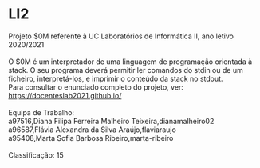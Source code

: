 # LI2
Projeto $0M referente à UC Laboratórios de Informática II, ano letivo 2020/2021
</br>
</br>
O $0M é um interpretador de uma linguagem de programação orientada à stack. O seu programa deverá permitir ler comandos do stdin ou de um ficheiro, interpretá-los, e imprimir o conteúdo da stack no stdout.
</br>
Para consultar o enunciado completo do projeto, ver: https://docenteslab2021.github.io/
</br>
</br>
Equipa de Trabalho:
</br>
a97516,Diana Filipa Ferreira Malheiro Teixeira,dianamalheiro02
</br>
a96587,Flávia Alexandra da Silva Araújo,flaviaraujo
</br>
a95408,Marta Sofia Barbosa Ribeiro,marta-ribeiro
</br>
</br>
Classificação: 15
